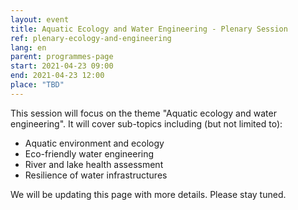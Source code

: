 ```yaml
---
layout: event
title: Aquatic Ecology and Water Engineering - Plenary Session
ref: plenary-ecology-and-engineering
lang: en
parent: programmes-page
start: 2021-04-23 09:00
end: 2021-04-23 12:00
place: "TBD"
---
```

This session will focus on the theme "Aquatic ecology and water engineering". It will cover sub-topics including (but not limited to):

- Aquatic environment and ecology
- Eco-friendly water engineering
- River and lake health assessment
- Resilience of water infrastructures

We will be updating this page with more details. Please stay tuned.
